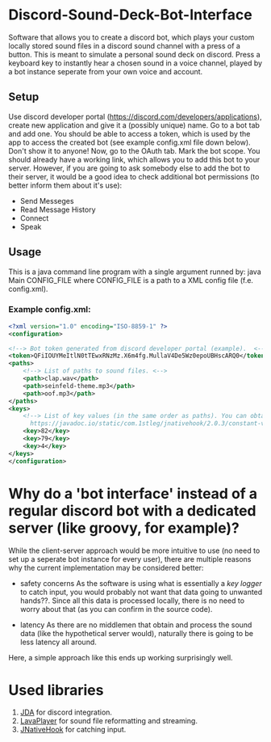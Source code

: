 # Discord-Sound-Deck-Bot-Interface
Software that allows you to create a discord bot, which plays your custom locally stored sound files in a discord sound channel with a press of a button.
This is meant to simulate a personal sound deck on discord. Press a keyboard key to instantly hear a chosen sound in a voice channel, played by a bot instance seperate from your own voice and account.

## Setup
Use discord developer portal (https://discord.com/developers/applications), create new application and give it a (possibly unique) name. Go to a bot tab and add one. You should be able to access a token, which is used by the app to access the created bot (see example config.xml file down below). Don't show it to anyone! Now, go to the OAuth tab. Mark the bot scope. You should already have a working link, which allows you to add this bot to your server. However, if you are going to ask somebody else to add the bot to their server, it would be a good idea to check additional bot permissions (to better inform them about it's use):
- Send Messeges
- Read Message History
- Connect
- Speak

## Usage
This is a java command line program with a single argument runned by:
	java Main CONFIG_FILE
where CONFIG_FILE is a path to a XML config file (f.e. config.xml).

### Example config.xml:

```xml
<?xml version="1.0" encoding="ISO-8859-1" ?>
<configuration>

<!--> Bot token generated from discord developer portal (example).  <-->
<token>QFiIOUYMeItlN0tTEwxRNzMz.X6m4fg.MullaV4De5Wz0epoUBHscARQ0</token>
<paths>
    <!--> List of paths to sound files. <-->
    <path>clap.wav</path>
    <path>seinfeld-theme.mp3</path>
    <path>oof.mp3</path>
</paths>
<keys>
    <!--> List of key values (in the same order as paths). You can obtain them from:
	  https://javadoc.io/static/com.1stleg/jnativehook/2.0.3/constant-values.html <-->
    <key>82</key>
    <key>79</key>
    <key>4</key>
</keys>
</configuration>
```
# Why do a 'bot interface' instead of a regular discord bot with a dedicated server (like groovy, for example)?

While the client-server approach would be more intuitive to use (no need to set up a seperate bot instance for every user), there are multiple reasons why the current implementation may be considered better:

- safety concerns
	As the software is using what is essentially a *key logger* to catch input, you would probably not want that data going to unwanted hands??. Since all this data is processed locally, there is no need to worry about that (as you can confirm in the source code).
	
- latency
	As there are no middlemen that obtain and process the sound data (like the hypothetical server would), naturally there is going to be less latency all around.

Here, a simple approach like this ends up working surprisingly well.

# Used libraries
1. [JDA](https://github.com/DV8FromTheWorld/JDA) for discord integration.
2. [LavaPlayer](https://github.com/sedmelluq/lavaplayer) for sound file reformatting and streaming.
3. [JNativeHook](https://github.com/kwhat/jnativehook) for catching input.

 
